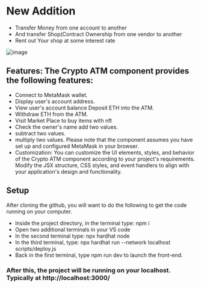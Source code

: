 # New Addition 
- Transfer Money from one account to another
- And transfer Shop(Contract Ownership from one vendor to another
- Rent out Your shop at some interest rate 

![image](https://github.com/user-attachments/assets/457a96e0-0871-4358-bf0e-3d2e010d7b28)



## Features: The Crypto ATM component provides the following features:

- Connect to MetaMask wallet.
- Display user's account address.
- View user's account balance Deposit ETH into the ATM.
- Withdraw ETH from the ATM.
- Visit Market Place to buy items with nft
- Check the owner's name add two values.
- subtract two values.
- multiply two values. Please note that the component assumes you have set up and configured MetaMask in your browser.
- Customization: You can customize the UI elements, styles, and behavior of the Crypto ATM component according to your project's requirements. Modify the JSX structure, CSS styles, and event handlers to align with your application's design and functionality.

## Setup
After cloning the github, you will want to do the following to get the code running on your computer.

- Inside the project directory, in the terminal type: npm i
- Open two additional terminals in your VS code
- In the second terminal type: npx hardhat node
- In the third terminal, type: npx hardhat run --network localhost scripts/deploy.js
- Back in the first terminal, type npm run dev to launch the front-end.
  
### After this, the project will be running on your localhost. Typically at http://localhost:3000/

